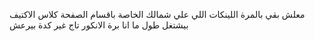 معلش بقي بالمرة اللينكات اللي علي شمالك الخاصة باقسام الصفحة كلاس الاكتيف بيشتغل طول ما انا برة الانكور تاج غير كدة بيرعش
